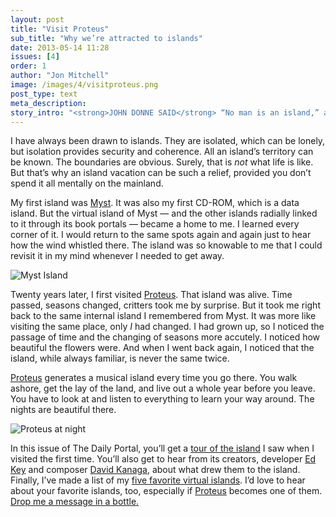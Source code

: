 ```yaml
---
layout: post
title: "Visit Proteus"
sub_title: "Why we’re attracted to islands"
date: 2013-05-14 11:28
issues: [4]
order: 1
author: "Jon Mitchell"
image: /images/4/visitproteus.png
post_type: text
meta_description: 
story_intro: "<strong>JOHN DONNE SAID</strong> “No man is an island,” and he was right. But surely we want to be islands sometimes. That’s why we needed Donne's reminder."
---
```

I have always been drawn to islands. They are isolated, which can be lonely, but isolation provides security and coherence. All an island’s territory can be known. The boundaries are obvious. Surely, that is *not* what life is like. But that’s why an island vacation can be such a relief, provided you don’t spend it all mentally on the mainland.

My first island was [Myst](http://en.wikipedia.org/wiki/Myst). It was also my first CD-ROM, which is a data island. But the virtual island of Myst — and the other islands radially linked to it through its book portals — became a home to me. I learned every corner of it. I would return to the same spots again and again just to hear how the wind whistled there. The island was so knowable to me that I could revisit it in my mind whenever I needed to get away.

<div>
    <img src='/images/4/myst.jpg' alt='Myst Island'>
</div>

Twenty years later, I first visited [Proteus](http://www.visitproteus.com/). That island was alive. Time passed, seasons changed, critters took me by surprise. But it took me right back to the same internal island I remembered from Myst. It was more like visiting the same place, only *I* had changed. I had grown up, so I noticed the passage of time and the changing of seasons more accutely. I noticed how beautiful the flowers were. And when I went back again, I noticed that the island, while always familiar, is never the same twice.

[Proteus](http://www.visitproteus.com/) generates a musical island every time you go there. You walk ashore, get the lay of the land, and live out a whole year before you leave. You have to look at and listen to everything to learn your way around. The nights are beautiful there.

<div>
    <img src='/images/4/proteusnight.png' alt='Proteus at night'>
</div>

In this issue of The Daily Portal, you’ll get a [tour of the island](/post/2013/05/14/journal-from-the-island) I saw when I visited the first time. You’ll also get to hear from its creators, developer [Ed Key](/post/2013/05/14/interview-proteus-developer-ed-key) and composer [David Kanaga](/post/2013/05/14/interview-proteus-composer-david-kanaga), about what drew them to the island. Finally, I’ve made a list of my [five favorite virtual islands](/post/2013/05/14/top-5-virtual-islands). I’d love to hear about your favorite islands, too, especially if [Proteus](http://www.visitproteus.com/) becomes one of them. [Drop me a message in a bottle.](/about/#contact)